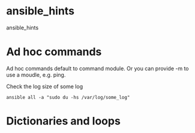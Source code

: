 # ansible_hints
ansible_hints


<h1>Ad hoc commands</h1>

Ad hoc commands default to command module. Or you can provide -m to use a moudle, e.g. ping.

Check the log size of some log

``ansible all -a "sudo du -hs /var/log/some_log"``



<h1>Dictionaries and loops</h1>

